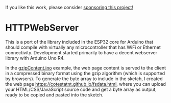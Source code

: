 If you like this work, please consider [sponsoring this project!](https://paypal.me/cotesta)

# HTTPWebServer
This is a port of the library included in the ESP32 core for Arduino that should compile with virtually any microcontroller that has WiFi or Ethernet connectivity. Development started primarily to have a decent webserver library with Arduino Uno R4.

In the [gzipContent.ino](https://github.com/cotestatnt/HTTPWebServer/tree/main/examples/gzipContent) example, the web page content is served to the client in a compressed binary format using the gzip algorithm (which is supported by browsers).
To generate the byte array to include in the sketch, I created the web page https://cotestatnt.github.io/fsdata.html, where you can upload your HTML/CSS/JavaScript source code and get a byte array as output, ready to be copied and pasted into the sketch.


